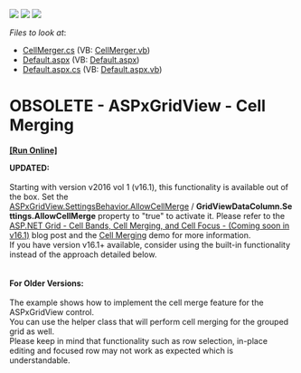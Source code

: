 <!-- default badges list -->
![](https://img.shields.io/endpoint?url=https://codecentral.devexpress.com/api/v1/VersionRange/134059527/13.1.7%2B)
[![](https://img.shields.io/badge/Open_in_DevExpress_Support_Center-FF7200?style=flat-square&logo=DevExpress&logoColor=white)](https://supportcenter.devexpress.com/ticket/details/E970)
[![](https://img.shields.io/badge/📖_How_to_use_DevExpress_Examples-e9f6fc?style=flat-square)](https://docs.devexpress.com/GeneralInformation/403183)
<!-- default badges end -->
<!-- default file list -->
*Files to look at*:

* [CellMerger.cs](./CS/WebSite/App_Code/CellMerger.cs) (VB: [CellMerger.vb](./VB/WebSite/App_Code/CellMerger.vb))
* [Default.aspx](./CS/WebSite/Default.aspx) (VB: [Default.aspx](./VB/WebSite/Default.aspx))
* [Default.aspx.cs](./CS/WebSite/Default.aspx.cs) (VB: [Default.aspx.vb](./VB/WebSite/Default.aspx.vb))
<!-- default file list end -->
# OBSOLETE - ASPxGridView - Cell Merging
<!-- run online -->
**[[Run Online]](https://codecentral.devexpress.com/e970)**
<!-- run online end -->


<p><strong>UPDATED:<br><br></strong>Starting with version v2016 vol 1 (v16.1), this functionality is available out of the box. Set the <a href="https://documentation.devexpress.com/#AspNet/DevExpressWebASPxGridViewBehaviorSettings_AllowCellMergetopic">ASPxGridView.SettingsBehavior.AllowCellMerge</a> / <strong>GridViewDataColumn.Settings.AllowCellMerge</strong> property to "true" to activate it. Please refer to the <a href="https://community.devexpress.com/blogs/aspnet/archive/2016/06/02/asp-net-grid-cell-bands-cell-merging-and-cell-focus-coming-soon-in-v16-1.aspx">ASP.NET Grid - Cell Bands, Cell Merging, and Cell Focus - (Coming soon in v16.1)</a> blog post and the <a href="http://demos.devexpress.com/ASPxGridViewDemos/Rows/CellMerging.aspx">Cell Merging</a> demo for more information.<br>If you have version v16.1+ available, consider using the built-in functionality instead of the approach detailed below.<br><br><br><strong>For Older Versions:<br><br></strong>The example shows how to implement the cell merge feature for the ASPxGridView control.<br> You can use the helper class that will perform cell merging for the grouped grid as well. <br> Please keep in mind that functionality such as row selection, in-place editing and focused row may not work as expected which is understandable.</p>

<br/>


